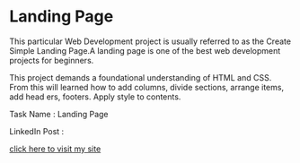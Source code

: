 # Landing Page

This particular Web Development project is usually referred to as the Create Simple Landing Page.A landing page is one of the best web development projects for beginners.

This project demands a foundational understanding of HTML and CSS. From this will learned how to add columns, divide sections, arrange items, add head ers, footers. Apply style to contents.

Task Name : Landing Page

LinkedIn Post : 

[click here to visit my site](https://kunalchaudhari05.github.io/LandingPage/)
